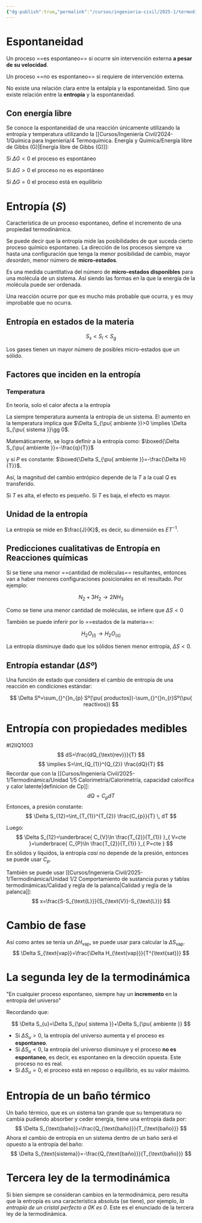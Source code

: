 ```yaml
---
{"dg-publish":true,"permalink":"/cursos/ingenieria-civil/2025-1/termodinamica/2-gases-ideales/procesos-espontaneos-entropia-y-segunda-ley-de-la-termodinamica/","tags":["I2IIQ1003"]}
---
```


# Espontaneidad

Un proceso ==es espontaneo== si ocurre sin intervención externa **a pesar de su velocidad**.

Un proceso ==no es espontaneo== si requiere de intervención externa.

No existe una relación clara entre la entalpía y la espontaneidad. Sino que existe relación entre la **entropía** y la espontaneidad.

## Con energía libre

Se conoce la espontaneidad de una reacción únicamente utilizando la entropía y temperatura utilizando la [[Cursos/Ingeniería Civil/2024-1/Química para Ingeniería/4 Termoquímica. Energía y Quimíca/Energía libre de Gibbs (G)\|Energía libre de Gibbs (G)]]:

Si $\Delta G<0$ el proceso es espontáneo

Si $\Delta G>0$ el proceso no es espontáneo

Si $\Delta G=0$ el proceso está en equilibrio

# Entropía ($S$)

Característica de un proceso espontaneo, define el incremento de una propiedad termodinámica.

Se puede decir que la entropía mide las posibilidades de que suceda cierto proceso químico espontaneo. La dirección de los procesos siempre va hasta una configuración que tenga la menor posibilidad de cambio, mayor _desorden_, menor número de **micro-estados**.

Es una medida cuantitativa del número de **micro-estados disponibles** para una molécula de un sistema. Así siendo las formas en la que la energía de la molécula puede ser ordenada.

Una reacción ocurre por que es mucho más probable que ocurra, y es muy improbable que no ocurra.

## Entropía en estados de la materia
$$
S_{s}<S_{l}<S_{g}
$$

Los gases tienen un mayor número de posibles micro-estados que un sólido.

## Factores que inciden en la entropía
### Temperatura

En teoría, solo el calor afecta a la entropía

La siempre temperatura aumenta la entropía de un sistema. El aumento en la temperatura implica que $\Delta S_{\pu{ ambiente }}>0 \implies \Delta S_{\pu{ sistema }}\gg 0$.

Matemáticamente, se logra definir a la entropía como: $\boxed{\Delta S_{\pu{ ambiente }}=-\frac{q}{T}}$ 

y si $P$ es constante: $\boxed{\Delta S_{\pu{ ambiente }}=-\frac{\Delta H}{T}}$.

Así, la magnitud del cambio entrópico depende de la $T$ a la cual $Q$ es transferido.

Si $T$ es alta, el efecto es pequeño. Si $T$ es baja, el efecto es mayor.

## Unidad de la entropía

La entropía se mide en $\frac{J}{K}$, es decir, su dimensión es $ET^{-1}$.

## Predicciones cualitativas de Entropía en Reacciones químicas

Si se tiene una menor ==cantidad de moléculas== resultantes, entonces van a haber menores configuraciones posicionales en el resultado. Por ejemplo:

$$
N_{2}+3H_{2} \rightarrow 2NH_{3}
$$

Como se tiene una menor cantidad de moléculas, se infiere que $\Delta S<0$

También se puede inferir por lo ==estados de la materia==:

$$
H_{2}O_{(l)} \rightarrow H_{2}O_{(s)}
$$

La entropía disminuye dado que los sólidos tienen menor entropía, $\Delta S<0$.

## Entropía estandar ($\Delta Sº$)

Una función de estado que considera el cambio de entropía de una reacción en condiciones estándar:

$$
\Delta Sº=\sum_{}^{}n_{p} Sº(\pu{ productos})-\sum_{}^{}n_{r}Sº(\pu{ reactivos})
$$
# Entropía con propiedades medibles
#I2IIQ1003 
$$
dS=\frac{dQ_{\text{rev}}}{T}
$$
$$
\implies S=\int_{Q_{1}}^{Q_{2}} \frac{dQ}{T}  
$$
Recordar que con la [[Cursos/Ingeniería Civil/2025-1/Termodinámica/Unidad 1/5 Calorimetría/Calorimetría, capacidad calorífica y calor latente\|definicion de Cp]]:
$$
dQ=C_{p}dT
$$
Entonces, a presión constante:
$$
\Delta S_{12}=\int_{T_{1}}^{T_{2}} \frac{C_{p}}{T} \, dT 
$$

Luego:
$$
\Delta S_{12}=\underbrace{ C_{V}\ln \frac{T_{2}}{T_{1}} }_{ V=cte }=\underbrace{ C_{P}\ln \frac{T_{2}}{T_{1}} }_{ P=cte }
$$
En sólidos y líquidos, la entropía _casi_ no depende de la presión, entonces se puede usar $C_{p}$.

También se puede usar [[Cursos/Ingeniería Civil/2025-1/Termodinámica/Unidad 1/2 Comportamiento de sustancia puras y tablas termodinámicas/Calidad y regla de la palanca\|Calidad y regla de la palanca]]:
$$
x=\frac{S-S_{\text{L}}}{S_{\text{V}}-S_{\text{L}}}
$$
# Cambio de fase
Así como antes se tenía un $\Delta H_{\text{vap}}$, se puede usar para calcular la $\Delta S_{\text{vap}}$.
$$
\Delta S_{\text{vap}}=\frac{\Delta H_{\text{vap}}}{T^{\text{sat}}}
$$
# La segunda ley de la termodinámica

"En cualquier proceso espontaneo, siempre hay un **incremento** en la entropía del universo"

Recordando que:

$$
\Delta S_{u}=\Delta S_{\pu{ sistema }}+\Delta S_{\pu{ ambiente }}
$$
- Si $\Delta S_{u}>0$, la entropía del universo aumenta y el proceso es **espontaneo**.
- Si $\Delta S_{u}<0$, la entropía del universo disminuye y el proceso **no es espontaneo**, es decir, es espontaneo en la dirección opuesta. Este proceso no es real.
- Si $\Delta S_{u}=0$, el proceso está en reposo o equilibrio, es su valor máximo.

# Entropía de un baño térmico

Un baño térmico, que es un sistema tan grande que su temperatura no cambia pudiendo absorber y ceder energía, tiene una entropía dada por:
$$
\Delta S_{\text{baño}}=\frac{Q_{\text{baño}}}{T_{\text{baño}}}
$$
Ahora el cambio de entropía en un sistema dentro de un baño será el opuesto a la entropía del baño:
$$
\Delta S_{\text{sistema}}=-\frac{Q_{\text{baño}}}{T_{\text{baño}}}
$$


# Tercera ley de la termodinámica

Si bien siempre se consideran cambios en la termodinámica, pero resulta que la entropía es una característica absoluta (se tiene), por ejemplo, _la entropía de un cristal perfecto a $0K$ es 0_. Este es el enunciado de la tercera ley de la termodinámica.
